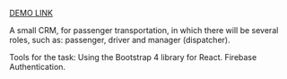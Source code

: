 [DEMO LINK](https://github.com/oksana-kyryienko/crm/)

A small CRM, for passenger transportation, in which there will be several roles, such as: passenger, driver and manager (dispatcher).

Tools for the task:
Using the Bootstrap 4 library for React.
Firebase Authentication.
